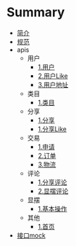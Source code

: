# Summary

* [简介](README.md)
* [规范](specification.md)
* apis
  * 用户
	* [1.用户](apis/user/user.md)
	* [2.用户Like](apis/user/userLike.md)
	* [3.用户地址](apis/userDTO/userAddress.md)
  * 类目
  	* [1.类目](apis/category/category.md)
  * 分享
	* [1.分享](apis/share/share.md)
	* [1.分享Like](apis/share/shareLike.md)
  * 交易
    * [1.申请](apis/trade/application.md)
	* [2.订单](apis/trade/order.md)
	* [3.物流](apis/trade/logistics.md)
  * 评论
    * [1.分享评论](apis/comment/share.md)
	* [2.显摆评论](apis/comment/show.md)
  * 显摆
    * [1.基本操作](apis/show/show.md)
  * 其他
    * [1.首页](apis/other/index.md)
* [接口mock](apis/mock.md)
